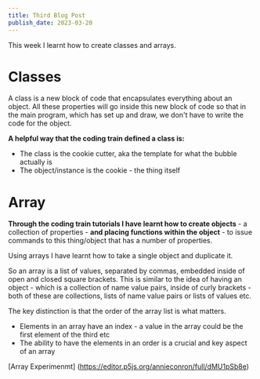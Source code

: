 ```yaml
---
title: Third Blog Post
publish_date: 2023-03-20
---
```


This week I learnt how to create classes and arrays. 

# Classes 
A class is a new block of code that encapsulates everything about an object. All these properties will go inside this new block of code so that in the main program, which has set up and draw, we don't have to write the code for the object.

**A helpful way that the coding train defined a class is:**
- The class is the cookie cutter, aka the template for what the bubble actually is 
- The object/instance is the cookie - the thing itself

# Array 
**Through the coding train tutorials I have learnt how to create objects** - a collection of properties - **and placing functions within the object** - to issue commands to this thing/object that has a number of properties.

Using arrays I have learnt how to take a single object and duplicate it. 

So an array is a list of values, separated by commas, embedded inside of open and closed square brackets. This is similar to the idea of having an object - which is a collection of name value pairs, inside of curly brackets - both of these are collections, lists of name value pairs or lists of values etc.

The key distinction is that the order of the array list is what matters. 
- Elements in an array have an index - a value in the array could be the first element of the third etc
- The ability to have the elements in an order is a crucial and key aspect of an array

[Array Experimenmt] (https://editor.p5js.org/annieconron/full/dMU1pSb8e)